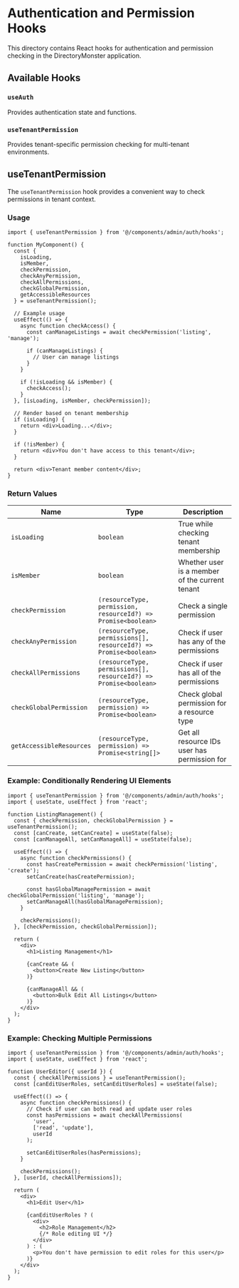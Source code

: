 # Authentication and Permission Hooks

This directory contains React hooks for authentication and permission checking in the DirectoryMonster application.

## Available Hooks

### `useAuth`

Provides authentication state and functions.

### `useTenantPermission`

Provides tenant-specific permission checking for multi-tenant environments.

## useTenantPermission

The `useTenantPermission` hook provides a convenient way to check permissions in tenant context.

### Usage

```tsx
import { useTenantPermission } from '@/components/admin/auth/hooks';

function MyComponent() {
  const { 
    isLoading,
    isMember,
    checkPermission,
    checkAnyPermission,
    checkAllPermissions,
    checkGlobalPermission,
    getAccessibleResources
  } = useTenantPermission();

  // Example usage
  useEffect(() => {
    async function checkAccess() {
      const canManageListings = await checkPermission('listing', 'manage');
      
      if (canManageListings) {
        // User can manage listings
      }
    }
    
    if (!isLoading && isMember) {
      checkAccess();
    }
  }, [isLoading, isMember, checkPermission]);
  
  // Render based on tenant membership
  if (isLoading) {
    return <div>Loading...</div>;
  }
  
  if (!isMember) {
    return <div>You don't have access to this tenant</div>;
  }
  
  return <div>Tenant member content</div>;
}
```

### Return Values

| Name | Type | Description |
|------|------|-------------|
| `isLoading` | `boolean` | True while checking tenant membership |
| `isMember` | `boolean` | Whether user is a member of the current tenant |
| `checkPermission` | `(resourceType, permission, resourceId?) => Promise<boolean>` | Check a single permission |
| `checkAnyPermission` | `(resourceType, permissions[], resourceId?) => Promise<boolean>` | Check if user has any of the permissions |
| `checkAllPermissions` | `(resourceType, permissions[], resourceId?) => Promise<boolean>` | Check if user has all of the permissions |
| `checkGlobalPermission` | `(resourceType, permission) => Promise<boolean>` | Check global permission for a resource type |
| `getAccessibleResources` | `(resourceType, permission) => Promise<string[]>` | Get all resource IDs user has permission for |

### Example: Conditionally Rendering UI Elements

```tsx
import { useTenantPermission } from '@/components/admin/auth/hooks';
import { useState, useEffect } from 'react';

function ListingManagement() {
  const { checkPermission, checkGlobalPermission } = useTenantPermission();
  const [canCreate, setCanCreate] = useState(false);
  const [canManageAll, setCanManageAll] = useState(false);
  
  useEffect(() => {
    async function checkPermissions() {
      const hasCreatePermission = await checkPermission('listing', 'create');
      setCanCreate(hasCreatePermission);
      
      const hasGlobalManagePermission = await checkGlobalPermission('listing', 'manage');
      setCanManageAll(hasGlobalManagePermission);
    }
    
    checkPermissions();
  }, [checkPermission, checkGlobalPermission]);
  
  return (
    <div>
      <h1>Listing Management</h1>
      
      {canCreate && (
        <button>Create New Listing</button>
      )}
      
      {canManageAll && (
        <button>Bulk Edit All Listings</button>
      )}
    </div>
  );
}
```

### Example: Checking Multiple Permissions

```tsx
import { useTenantPermission } from '@/components/admin/auth/hooks';
import { useState, useEffect } from 'react';

function UserEditor({ userId }) {
  const { checkAllPermissions } = useTenantPermission();
  const [canEditUserRoles, setCanEditUserRoles] = useState(false);
  
  useEffect(() => {
    async function checkPermissions() {
      // Check if user can both read and update user roles
      const hasPermissions = await checkAllPermissions(
        'user', 
        ['read', 'update'], 
        userId
      );
      
      setCanEditUserRoles(hasPermissions);
    }
    
    checkPermissions();
  }, [userId, checkAllPermissions]);
  
  return (
    <div>
      <h1>Edit User</h1>
      
      {canEditUserRoles ? (
        <div>
          <h2>Role Management</h2>
          {/* Role editing UI */}
        </div>
      ) : (
        <p>You don't have permission to edit roles for this user</p>
      )}
    </div>
  );
}
```